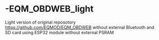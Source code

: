 # -EQM_OBDWEB_light

Light version of original reposotory https://github.com/EQMOD/EQM_OBDWEB
without external Bluetooth and SD card using ESP32 module without external PSRAM